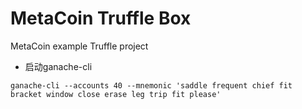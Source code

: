 # MetaCoin Truffle Box

MetaCoin example Truffle project

* 启动ganache-cli
```
ganache-cli --accounts 40 --mnemonic 'saddle frequent chief fit bracket window close erase leg trip fit please'
```